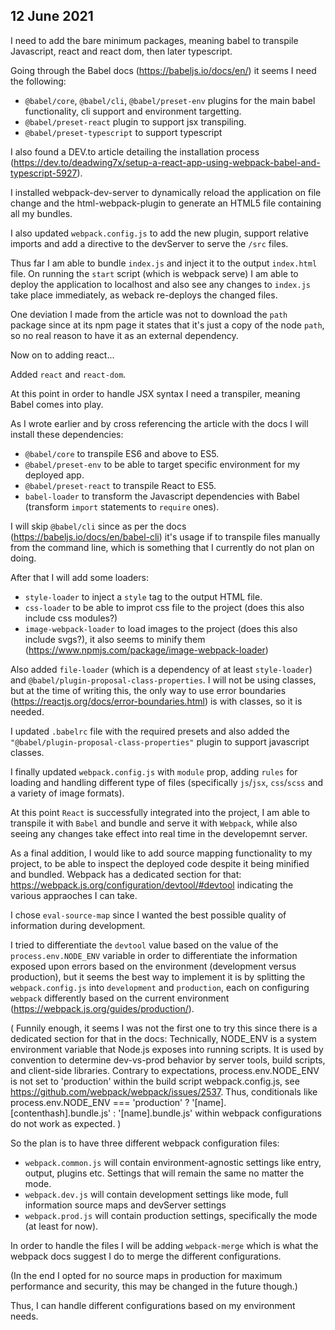 ## 12 June 2021

I need to add the bare minimum packages, meaning babel to transpile Javascript, react and react dom, then later typescript.

Going through the Babel docs (https://babeljs.io/docs/en/) it seems I need the following:

- `@babel/core`, `@babel/cli`, `@babel/preset-env` plugins for the main babel functionality, cli support and environment targetting.
- `@babel/preset-react` plugin το support jsx transpiling.
- `@babel/preset-typescript` to support typescript

I also found a DEV.to article detailing the installation process (https://dev.to/deadwing7x/setup-a-react-app-using-webpack-babel-and-typescript-5927).

I installed webpack-dev-server to dynamically reload the application on file change and the html-webpack-plugin to generate an HTML5 file containing all my bundles.

I also updated `webpack.config.js` to add the new plugin, support relative imports and add a directive to the devServer to serve the `/src` files.

Thus far I am able to bundle `index.js` and inject it to the output `index.html` file. On running the `start` script (which is webpack serve) I am able to deploy the application to localhost and also see any changes to `index.js` take place immediately, as weback re-deploys the changed files.

One deviation I made from the article was not to download the `path` package since at its npm page it states that it's just a copy of the node `path`, so no real reason to have it as an external dependency.

Now on to adding react...

Added `react` and `react-dom`.

At this point in order to handle JSX syntax I need a transpiler, meaning Babel comes into play.

As I wrote earlier and by cross referencing the article with the docs I will install these dependencies:

- `@babel/core` to transpile ES6 and above to ES5.
- `@babel/preset-env` to be able to target specific environment for my deployed app.
- `@babel/preset-react` to transpile React to ES5.
- `babel-loader` to transform the Javascript dependencies with Babel (transform `import` statements to `require` ones).

I will skip `@babel/cli` since as per the docs (https://babeljs.io/docs/en/babel-cli) it's usage if to transpile files manually from the command line, which is something that I currently do not plan on doing.

After that I will add some loaders:

- `style-loader` to inject a `style` tag to the output HTML file.
- `css-loader` to be able to improt css file to the project (does this also include css modules?)
- `image-webpack-loader` to load images to the project (does this also include svgs?), it also seems to minify them (https://www.npmjs.com/package/image-webpack-loader)

Also added `file-loader` (which is a dependency of at least `style-loader`) and `@babel/plugin-proposal-class-properties`. I will not be using classes, but at the time of writing this, the only way to use error boundaries (https://reactjs.org/docs/error-boundaries.html) is with classes, so it is needed.

I updated `.babelrc` file with the required presets and also added the `"@babel/plugin-proposal-class-properties"` plugin to support javascript classes.

I finally updated `webpack.config.js` with `module` prop, adding `rules` for loading and handling different type of files (specifically `js`/`jsx`, `css`/`scss` and a variety of image formats).

At this point `React` is successfully integrated into the project, I am able to transpile it with `Babel` and bundle and serve it with `Webpack`, while also seeing any changes take effect into real time in the developemnt server.

As a final addition, I would like to add source mapping functionality to my project, to be able to inspect the deployed code despite it being minified and bundled. Webpack has a dedicated section for that: https://webpack.js.org/configuration/devtool/#devtool indicating the various appraoches I can take.

I chose `eval-source-map` since I wanted the best possible quality of information during development.

I tried to differentiate the `devtool` value based on the value of the `process.env.NODE_ENV` variable in order to differentiate the information exposed upon errors based on the environment (development versus production), but it seems the best way to implement it is by splitting the `webpack.config.js` into `development` and `production`, each on configuring `webpack` differently based on the current environment (https://webpack.js.org/guides/production/).

(
Funnily enough, it seems I was not the first one to try this since there is a dedicated section for that in the docs:
Technically, NODE_ENV is a system environment variable that Node.js exposes into running scripts. It is used by convention to determine dev-vs-prod behavior by server tools, build scripts, and client-side libraries.
Contrary to expectations, process.env.NODE_ENV is not set to 'production' within the build script webpack.config.js, see https://github.com/webpack/webpack/issues/2537. Thus, conditionals like process.env.NODE_ENV === 'production' ? '[name].[contenthash].bundle.js' : '[name].bundle.js' within webpack configurations do not work as expected.
)

So the plan is to have three different webpack configuration files:

- `webpack.common.js` will contain environment-agnostic settings like entry, output, plugins etc. Settings that will remain the same no matter the mode.
- `webpack.dev.js` will contain development settings like mode, full information source maps and devServer settings
- `webpack.prod.js` will contain production settings, specifically the mode (at least for now).

In order to handle the files I will be adding `webpack-merge` which is what the webpack docs suggest I do to merge the different configurations.

(In the end I opted for no source maps in production for maximum performance and security, this may be changed in the future though.)

Thus, I can handle different configurations based on my environment needs.
